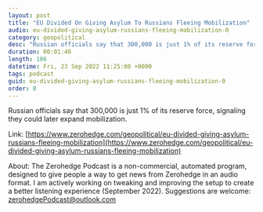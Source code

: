 ```yaml
---
layout: post
title: "EU Divided On Giving Asylum To Russians Fleeing Mobilization"
audio: eu-divided-giving-asylum-russians-fleeing-mobilization-0
category: geopolitical
desc: "Russian officials say that 300,000 is just 1% of its reserve force, signaling they could later expand mobilization. "
duration: 00:01:46
length: 106
datetime: Fri, 23 Sep 2022 11:25:00 +0000
tags: podcast
guid: eu-divided-giving-asylum-russians-fleeing-mobilization-0
order: 0
---
```

Russian officials say that 300,000 is just 1% of its reserve force, signaling they could later expand mobilization. 

Link: [https://www.zerohedge.com/geopolitical/eu-divided-giving-asylum-russians-fleeing-mobilization](https://www.zerohedge.com/geopolitical/eu-divided-giving-asylum-russians-fleeing-mobilization)

About: The Zerohedge Podcast is a non-commercial, automated program, designed to give people a way to get news from Zerohedge in an audio format.  I am actively working on tweaking and improving the setup to create a better listening experience (September 2022).  Suggestions are welcome: [zerohedgePodcast@outlook.com](mailto:zerohedgePodcast@outlook.com)